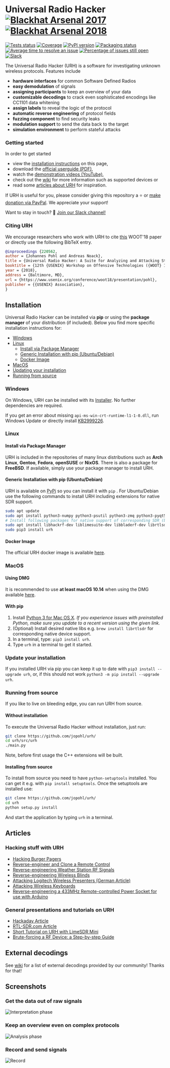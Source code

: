 # Universal Radio Hacker [![Blackhat Arsenal 2017](https://rawgit.com/toolswatch/badges/master/arsenal/usa/2017.svg)](http://www.toolswatch.org/2017/06/the-black-hat-arsenal-usa-2017-phenomenal-line-up-announced/) [![Blackhat Arsenal 2018](https://rawgit.com/toolswatch/badges/master/arsenal/europe/2018.svg)](http://www.toolswatch.org/2018/09/black-hat-arsenal-europe-2018-lineup-announced/)

[![Tests status](https://img.shields.io/azure-devops/tests/jopohl/urh/2/master.svg)](https://dev.azure.com/jopohl/urh/_build?definitionId=2)
[![Coverage](https://img.shields.io/azure-devops/coverage/jopohl/urh/2/master.svg)](https://dev.azure.com/jopohl/urh/_build?definitionId=2)
[![PyPI version](https://badge.fury.io/py/urh.svg)](https://badge.fury.io/py/urh)
[![Packaging status](https://repology.org/badge/tiny-repos/urh.svg)](https://repology.org/project/urh/versions)
[![Average time to resolve an issue](http://isitmaintained.com/badge/resolution/jopohl/urh.svg)](http://isitmaintained.com/project/jopohl/urh "Average time to resolve an issue")
[![Percentage of issues still open](http://isitmaintained.com/badge/open/jopohl/urh.svg)](http://isitmaintained.com/project/jopohl/urh "Percentage of issues still open")
[![Slack](https://img.shields.io/badge/chat-on%20slack-blue.svg?logo=slack)](https://join.slack.com/t/stralsundsecurity/shared_invite/enQtMjEwOTIxNzMzODc3LTk3NmE4MGVjYjEyYTMzYTdmN2RlNzUzYzg0NTNjNTQ2ODBkMzI3MDZlOWY3MjE4YjBkNTM4ZjJlNTJlZmJhNDg)

The Universal Radio Hacker (URH) is a software for investigating unknown wireless protocols. Features include

* __hardware interfaces__ for common Software Defined Radios
* __easy demodulation__ of signals
* __assigning participants__ to keep an overview of your data
* __customizable decodings__ to crack even sophisticated encodings like CC1101 data whitening
* __assign labels__ to reveal the logic of the protocol
* __automatic reverse engineering__ of protocol fields
* __fuzzing component__ to find security leaks
* __modulation support__ to send the data back to the target
* __simulation environment__ to perform stateful attacks

### Getting started
In order to get started
 - view the [installation instructions](#Installation) on this page,
 - download the [official userguide (PDF)](https://github.com/jopohl/urh/releases/download/v2.0.0/userguide.pdf), 
 - watch the [demonstration videos (YouTube)](https://www.youtube.com/watch?v=kuubkTDAxwA&index=1&list=PLlKjreY6G-1EKKBs9sucMdk8PwzcFuIPB),
 - check out the [wiki](https://github.com/jopohl/urh/wiki) for more information such as supported devices or
 - read some [articles about URH](#Articles) for inspiration.

If URH is useful for you, please consider giving this repository a :star: or [make donation via PayPal](https://www.paypal.com/cgi-bin/webscr?cmd=_s-xclick&hosted_button_id=6WDFF59DL56Z2). We appreciate your support!

Want to stay in touch? :speech_balloon: [Join our Slack channel!](https://join.slack.com/t/stralsundsecurity/shared_invite/enQtMjEwOTIxNzMzODc3LTk3NmE4MGVjYjEyYTMzYTdmN2RlNzUzYzg0NTNjNTQ2ODBkMzI3MDZlOWY3MjE4YjBkNTM4ZjJlNTJlZmJhNDg) 


### Citing URH
We encourage researchers who work with URH to cite [this](https://www.usenix.org/conference/woot18/presentation/pohl) WOOT'18 paper or directly use the following BibTeX entry.
  
 ```bibtex
@inproceedings {220562,
author = {Johannes Pohl and Andreas Noack},
title = {Universal Radio Hacker: A Suite for Analyzing and Attacking Stateful Wireless Protocols},
booktitle = {12th {USENIX} Workshop on Offensive Technologies ({WOOT} 18)},
year = {2018},
address = {Baltimore, MD},
url = {https://www.usenix.org/conference/woot18/presentation/pohl},
publisher = {{USENIX} Association},
}
```

## Installation
Universal Radio Hacker can be installed via __pip__ or using the __package manager__ of your distribution (if included).
Below you find more specific installation instructions for:
- [Windows](#windows)
- [Linux](#linux)
  - [Install via Package Manager](#install-via-package-manager)
  - [Generic Installation with pip (Ubuntu/Debian)](#generic-installation-with-pip-ubuntudebian)
  - [Docker Image](#docker-image)
- [MacOS](#macos)
- [Updating your installation](#update-your-installation)
- [Running from source](#running-from-source)


### Windows
On Windows, URH can be installed with its [Installer](https://github.com/jopohl/urh/releases). No further dependencies are required.
 
If you get an error about missing ```api-ms-win-crt-runtime-l1-1-0.dll```, run Windows Update or directly install [KB2999226](https://support.microsoft.com/en-us/help/2999226/update-for-universal-c-runtime-in-windows).

### Linux
#### Install via Package Manager
URH is included in the repositories of many linux distributions such as __Arch Linux__, __Gentoo__, __Fedora__, __openSUSE__ or __NixOS__. There is also a package for __FreeBSD__. If available, simply use your package manager to install URH. 

#### Generic Installation with pip (Ubuntu/Debian)
URH is available on [PyPi](https://pypi.org/project/urh/) so you can install it with ``` pip ``` . For Ubuntu/Debian use the following commands to install URH including extensions for native SDR support.

```bash
sudo apt update
sudo apt install python3-numpy python3-psutil python3-zmq python3-pyqt5 g++ libpython3-dev python3-pip cython3
# Install following packages for native support of corresponding SDR (before installing URH)
sudo apt install libhackrf-dev liblimesuite-dev libbladerf-dev librtlsdr-dev libairspy-dev libuhd-dev libiio-dev
sudo pip3 install urh
```

#### Docker Image
The official URH docker image is available [here](https://hub.docker.com/r/jopohl/urh/).

### MacOS
#### Using DMG
It is recommended to use __at least macOS 10.14__ when using the DMG available [here](https://github.com/jopohl/urh/releases).

#### With pip
1. Install [Python 3 for Mac OS X](https://www.python.org/downloads/mac-osx/). 
   _If you experience issues with preinstalled Python, make sure you update to a recent version using the given link._
2. (Optional) Install desired native libs e.g. ```brew install librtlsdr``` for 
corresponding native device support.
3. In a terminal, type: ```pip3 install urh```.
4. Type ```urh``` in a terminal to get it started.


### Update your installation
If you installed URH via pip you can keep it up to date with ```pip3 install --upgrade urh```, or, if this should not work ``` python3 -m pip install --upgrade urh ```.

### Running from source
If you like to live on bleeding edge, you can run URH from source.

#### Without installation
To execute the Universal Radio Hacker without installation, just run:
```bash
git clone https://github.com/jopohl/urh/
cd urh/src/urh
./main.py
```

Note, before first usage the C++ extensions will be built.

#### Installing from source
To install from source you need to have ```python-setuptools``` installed. You can get it e.g. with ```pip install setuptools```. 
Once the setuptools are installed use: 
```bash
git clone https://github.com/jopohl/urh/
cd urh
python setup.py install
```

And start the application by typing ```urh``` in a terminal.

## Articles
### Hacking stuff with URH
* [Hacking Burger Pagers](https://www.rtl-sdr.com/using-a-hackrf-to-reverse-engineer-and-control-restaurant-pagers/)
* [Reverse-engineer and Clone a Remote Control](https://www.rtl-sdr.com/video-tutorial-using-universal-radio-hacker-an-rtl-sdr-and-a-microcontroller-to-clone-433-mhz-remotes/)
* [Reverse-engineering Weather Station RF Signals](https://www.rtl-sdr.com/tag/universal-radio-hacker/)
* [Reverse-engineering Wireless Blinds](https://www.rtl-sdr.com/reverse-engineering-wireless-blinds-with-an-rtl-sdr-and-controlling-them-with-amazon-alexa/)
* [Attacking Logitech Wireless Presenters (German Article)](https://www.heise.de/security/meldung/Wireless-Presenter-von-Logitech-und-Inateck-anfaellig-fuer-Angriffe-ueber-Funk-4439795.html)
* [Attacking Wireless Keyboards](https://threatpost.com/fujitsu-wireless-keyboard-unpatched-flaws/149477/)
* [Reverse-engineering a 433MHz Remote-controlled Power Socket for use with Arduino](http://www.ignorantofthings.com/2018/11/reverse-engineering-433mhz-remote.html)

### General presentations and tutorials on URH
* [Hackaday Article](https://hackaday.com/2017/02/23/universal-radio-hacker/)
* [RTL-SDR.com Article](https://www.rtl-sdr.com/reverse-engineering-signals-universal-radio-hacker-software/)
* [Short Tutorial on URH with LimeSDR Mini](https://www.crowdsupply.com/lime-micro/limesdr-mini/updates/investigating-wireless-protocols-with-universal-radio-hacker)
* [Brute-forcing a RF Device: a Step-by-step Guide](https://pandwarf.com/news/brute-forcing-a-new-device-a-step-by-step-guide/)

## External decodings
See [wiki](https://github.com/jopohl/urh/wiki/External-decodings) for a list of external decodings provided by our community! Thanks for that!

## Screenshots
### Get the data out of raw signals
![Interpretation phase](http://i.imgur.com/Wy17Zv3.png)

### Keep an overview even on complex protocols
 ![Analysis phase](http://i.imgur.com/ubAL3pE.png)

### Record and send signals
 ![Record](http://i.imgur.com/BfQpg23.png)
